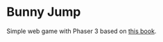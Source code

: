 # Bunny Jump
Simple web game with Phaser 3 based on [this book](https://ourcade.co/books/infinite-jumper-phaser3/).
